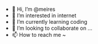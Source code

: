 - 👋 Hi, I’m @meires
- 👀 I’m interested in internet
- 🌱 I’m currently learning coding
- 💞️ I’m looking to collaborate on ...
- 📫 How to reach me ~

<!---
meires/meires is a ✨ special ✨ repository because its `README.md` (this file) appears on your GitHub profile.
You can click the Preview link to take a look at your changes.
--->
